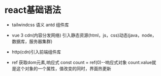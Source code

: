 #  react基础语法
- tailwindcss 语义
  antd 组件库

- vue 3
cdn(内容分发网络) 引入静态资源(html，js，css)动态(java，node，数据库，服务器集群)
- http(cdn)引入前端组件库
- ref 获取dom元素,响应式
const count = ref(0)--响应式对象
count.value就是这个对象的一个属性，值改变的同时，界面热更新
